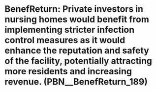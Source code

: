 # BenefReturn: __Private investors in nursing homes would benefit from implementing stricter infection control measures as it would enhance the reputation and safety of the facility, potentially attracting more residents and increasing revenue.__ (PBN__BenefReturn_189)

